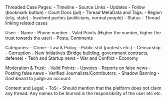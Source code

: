 Threaded Case Pages:
	- Timeline
	- Source Links
	- Updates
	- Follow (bookmark button)
	- Court Docs (pd)
	- Thread MetaData and Tags:
		- Region (city, state)
		- Involved parties (politicians, normal people)
		- Status
	- Thread linking related cases

User:
	- Name
	- Phone number
	- Valid Points (Higher the number, higher the trust towards the user)
	- Posts, Comments

Categories:
	- Crime
	- Law & Policy
	- Public shit (protests etc.)
	- Censorship
	- Corruption
	- New Initiatives (Bridge building, government contracts, defense)
	- Tech and Startup news
	- War and Conflict
	- Economy

Moderation & Trust:
	- Valid Points:
		- Upvotes
		- Reports on false news
		- Posting false news
		- Verified Journalists/Contributors.
	- Shadow Banning
	- Dashboard to judge an account.

Content and Legal:
	- ToS:
		- Should mention that the platform does not claim any thread. Any names to be blurred is the responsibility of the user etc etc.
	
